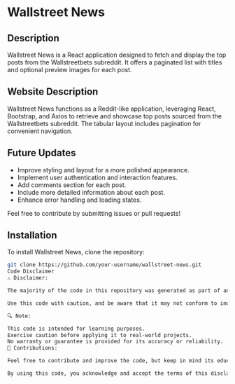 # Wallstreet News

## Description

Wallstreet News is a React application designed to fetch and display the top posts from the Wallstreetbets subreddit. It offers a paginated list with titles and optional preview images for each post.

## Website Description

Wallstreet News functions as a Reddit-like application, leveraging React, Bootstrap, and Axios to retrieve and showcase top posts sourced from the Wallstreetbets subreddit. The tabular layout includes pagination for convenient navigation.

## Future Updates

- Improve styling and layout for a more polished appearance.
- Implement user authentication and interaction features.
- Add comments section for each post.
- Include more detailed information about each post.
- Enhance error handling and loading states.

Feel free to contribute by submitting issues or pull requests!

## Installation

To install Wallstreet News, clone the repository:

```bash
git clone https://github.com/your-username/wallstreet-news.git
Code Disclaimer
⚠️ Disclaimer:

The majority of the code in this repository was generated as part of an educational program offered by MIT xPRO. I did not write most of the code, and it is primarily the result of guided exercises and assignments provided during the course.

Use this code with caution, and be aware that it may not conform to industry best practices. MIT xPRO, its instructors, and I are not responsible for any issues that may arise from the use of this code.

🔍 Note:

This code is intended for learning purposes.
Exercise caution before applying it to real-world projects.
No warranty or guarantee is provided for its accuracy or reliability.
🚀 Contributions:

Feel free to contribute and improve the code, but keep in mind its educational context. Ensure that any modifications align with industry standards before using them in production environments.

By using this code, you acknowledge and accept the terms of this disclaimer.
